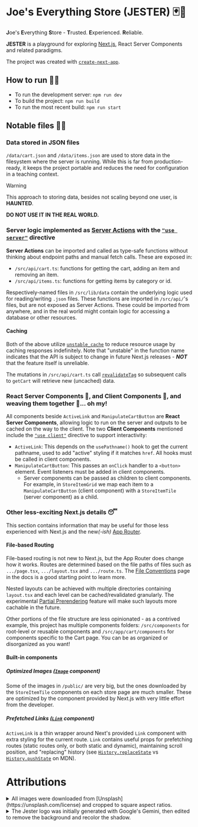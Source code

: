 # Joe's Everything Store (JESTER) 🃏🛒
**J**oe's **E**verything **S**tore - **T**rusted. **E**xperienced. **R**eliable.

**JESTER** is a playground for exploring [Next.js](https://nextjs.org), React Server Components and related paradigms.

The project was created with [`create-next-app`](https://nextjs.org/docs/app/api-reference/cli/create-next-app).

## How to run 🏃💨

- To run the development server: `npm run dev`
- To build the project: `npm run build`
- To run the most recent build: `npm run start`

## Notable files 📝🧠

### Data stored in JSON files
`/data/cart.json` and `/data/items.json` are used to store data in the filesystem where the server is running. While this is far from production-ready, it keeps the project portable and reduces the need for configuration in a teaching context.

> [!WARNING]
> This approach to storing data, besides not scaling beyond one user, is **HAUNTED**.
>
> **DO NOT USE IT IN THE REAL WORLD.**

### Server logic implemented as [Server Actions](https://nextjs.org/docs/app/building-your-application/data-fetching/server-actions-and-mutations) with the [`"use server"`](https://nextjs.org/docs/app/api-reference/directives/use-server) directive

**Server Actions** can be imported and called as type-safe functions without thinking about endpoint paths and manual fetch calls.  These are exposed in:
- `/src/api/cart.ts`: functions for getting the cart, adding an item and removing an item.
- `/src/api/items.ts`: functions for getting items by category or id.

Respectively-named files in `/src/lib/data` contain the underlying logic used for reading/writing `.json` files. These functions are imported in `/src/api/`'s files, but are not exposed as Server Actions. These could be imported from anywhere, and in the real world might contain logic for accessing a database or other resources.

#### Caching

Both of the above utilize [`unstable_cache`](https://nextjs.org/docs/app/api-reference/functions/unstable_cache) to reduce resource usage by caching responses indefinitely. Note that "unstable" in the function name indicates that the API is subject to change in future Next.js releases - ***NOT*** that the feature itself is unreliable.

The mutations in `/src/api/cart.ts` call [`revalidateTag`](https://nextjs.org/docs/app/api-reference/functions/revalidateTag) so subsequent calls to `getCart` will retrieve new (uncached) data.

### React Server Components 🦁, and Client Components 🐯, and weaving them together 🐻... oh my!

All components beside `ActiveLink` and `ManipulateCartButton` are **React Server Components**, allowing logic to run on the server and outputs to be cached on the way to the client. The two **Client Components** mentioned include the [`"use client"`](https://nextjs.org/docs/app/api-reference/directives/use-client) directive to support interactivity:
- `ActiveLink`: This depends on the `usePathname()` hook to get the current pathname, used to add "active" styling if it matches `href`. All hooks must be called in client components.
- `ManipulateCartButton`: This passes an `onClick` handler to a `<button>` element. Event listeners must be added in client components.
  - Server components can be passed as children to client components. For example, in `StoreItemGrid` we map each item to a `ManipulateCartButton` (client component) with a `StoreItemTile` (server component) as a child.

### Other less-exciting Next.js details 😴

This section contains information that may be useful for those less experienced with Next.js and the new&ZeroWidthSpace;*(-ish)* [App Router](https://nextjs.org/docs/app).

#### File-based Routing
File-based routing is not new to Next.js, but the App Router does change how it works. Routes are determined based on the file paths of files such as `.../page.tsx`, `.../layout.tsx` and `.../route.ts`. The [File Conventions](https://nextjs.org/docs/app/api-reference/file-conventions) page in the docs is a good starting point to learn more.

Nested layouts can be achieved with multiple directories containing `layout.tsx` and each level can be cached/revalidated granularly. The experimental [Partial Prerendering](https://nextjs.org/docs/app/building-your-application/rendering/partial-prerendering) feature will make such layouts more cachable in the future.

Other portions of the file structure are less opinionated - as a contrived example, this project has multiple components folders: `/src/components` for root-level or reusable components and `/src/app/cart/components` for components specific to the Cart page. You can be as organized or disorganized as you want!

#### Built-in components

##### Optimized Images ([`Image`](https://nextjs.org/docs/app/building-your-application/optimizing/images) component)

Some of the images in `/public/` are very big, but the ones downloaded by the `StoreItemTile` components on each store page are much smaller. These are optimized by the  component provided by Next.js with very little effort from the developer.

##### Prefetched Links ([`Link`](https://nextjs.org/docs/app/api-reference/components/link) component)

`ActiveLink` is a thin wrapper around Next's provided `Link` component with extra styling for the current route. `Link` contains useful props for prefetching routes (static routes only, or both static and dynamic), maintaining scroll position, and "replacing" history (see [`History.replaceState`](https://developer.mozilla.org/en-US/docs/Web/API/History/replaceState) vs [`History.pushState`](https://developer.mozilla.org/en-US/docs/Web/API/History/pushState) on MDN).

# Attributions
<details>
  <summary>All images were downloaded from [Unsplash](https://unsplash.com/license) and cropped to square aspect ratios.</summary>
  <ul>
    <li>Blender from <a href="https://unsplash.com/photos/clear-glass-pitcher-with-sliced-fruits-LbJ_jSAepKM">Andrea Niosi</a></li>
    <li>Kettle from <a href="https://unsplash.com/photos/black-kettle-on-brown-wooden-table-NTa2s1hgqSc">Charlie Firth</a></li>
    <li>Oven from <a href="https://unsplash.com/photos/white-microwave-oven-on-white-wooden-cabinet-1eWGq_l_DuU">JOSBRA design</a></li>
    <li>Microwave from <a href="https://unsplash.com/photos/white-microwave-oven-on-white-wooden-cabinet-1eWGq_l_DuU">JOSBRA design</a></li>
    <li>Shirt from <a href="https://unsplash.com/photos/white-crew-neck-t-shirt-acn5ERAeSb4">Haryo Setyadi</a></li>
    <li>Hat from <a href="https://unsplash.com/photos/brown-and-black-fedora-hat-on-gray-stone-zVycYmcblDY">Michael C</a></li>
    <li>Jacket from <a href="https://unsplash.com/photos/brown-long-sleeve-shirt-on-white-clothes-hanger-Fg15LdqpWrs">Tobias Tullius</a></li>
    <li>Socks from <a href="https://unsplash.com/photos/white-red-and-blue-socks-zOFQ8v3YBBU">Thái An</a></li>
    <li>Hockey Stick from <a href="https://unsplash.com/photos/hockey-player-wearing-full-gear-on-ice-skating-field-U3tDfBG99ws">Gerhard Crous</a></li>
    <li>Baseball Bat from <a href="https://unsplash.com/photos/woman-in-red-jersey-shirt-and-white-shorts-holding-baseball-bat-e-f17L4EBBc">Josh Hemsley</a></li>
    <li>Goalie Pads from <a href="https://unsplash.com/photos/ice-hockey-goalie-defending-the-goal-UqT1DUuZ6Yk">Andy Hall</a></li>
    <li>Tennis Ball from <a href="https://unsplash.com/photos/a-tennis-ball-sitting-on-top-of-a-tennis-court-sI-p_NLBNr0">Todd Trapani</a></li>
  </ul>
</details>

<details>
  <summary>The Jester logo was initially generated with Google's Gemini, then edited to remove the background and recolor the shadow.</summary>
  <ul>
    <li><strong>Prompt: </strong><code>/gemini/prompt.txt</code></li>
    <li><strong>Output: </strong><code>/gemini/jester.jpg</code></li>
    <li><strong>Edited: </strong><code>/public/jester.png</code></li>
  </ul>
</details>
